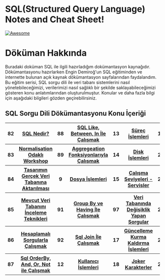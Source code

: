 # SQL(Structured Query Language) Notes and Cheat Sheet! 
[![Awesome](https://cdn.rawgit.com/sindresorhus/awesome/d7305f38d29fed78fa85652e3a63e154dd8e8829/media/badge.svg)](https://github.com/sindresorhus/awesome) <a name="awesome-frontend-resources"></a>

# Döküman Hakkında

<p>
Buradaki doküman SQL ile ilgili hazırladığım dokümantasyon kaynağıdır. Dökümantasyonu hazırlarken Engin Demiroğ'un SQL eğitiminden ve internette bulunan açık kaynak dökümantasyon sayfalarından faydalandım. Bu eğitim serisi, SQL sorgu dili ile veri tabanı sistemlerini nasıl yönetebileceğimizi, verilerimizi nasıl sağlıklı bir şekilde saklayabileceğimizi gösteren konu anlatımlarından oluşturulmuştur. Konular ve daha fazla bilgi için aşağıdaki bilgileri gözden geçirebilirsiniz.
</p>

## SQL Sorgu Dili Dökümantasyonu Konu İçeriği

<table class="table table-striped">

  <tbody>
    <tr>
      <th scope="row">82</th>
      <th scope="row"><a href="https://github.com/berkeJr/sql-operations-notes/blob/master/documentations/82.sql-intro.md" >SQL Nedir?</a></th>
      <th scope="row">88</th>
      <th scope="row"><a href="https://github.com/berkeJr/sql-operations-notes/blob/master/documentations/88.like-between-in.md" >SQL Like, Between, In İle Çalışmak</a></th>
	  <th scope="row">13</th>
	  <th scope="row"><a href="https://github.com/taylanbildik/Linux_Dersleri/tree/master/dok%C3%BCmantasyonlar/s%C3%BCre%C3%A7_i%C5%9Flemleri.md#s%C3%BCre%C3%A7lerprocess" >Süreç İşlemleri</a></th>
	  <th scope="row">19</th>
	  <th scope="row"><a href="https://github.com/taylanbildik/Linux_Dersleri/tree/master/dok%C3%BCmantasyonlar/a%C4%9F_komutlar%C4%B1.md#a%C4%9Fnetwork-komutlar%C4%B1" >Ağ Komutları</a></th>
    </tr>
    <tr>
      <th scope="row">83</th>
      <th scope="row"><a href="https://github.com/berkeJr/sql-operations-notes/blob/master/documentations/83.normalisation-odakli-workshop.md" >Normalisation Odaklı Workshop</a></th>
      <th scope="row">89</th>
      <th scope="row"><a href="https://github.com/berkeJr/sql-operations-notes/blob/master/documentations/89.aggregeation-functions.md" >Aggregeation Fonksiyonlarıyla Çalışmak</a></th>
	  <th scope="row">14</th>
	  <th scope="row"><a href="https://github.com/taylanbildik/Linux_Dersleri/tree/master/dok%C3%BCmantasyonlar/disk_i%C5%9Flemleri.md#disk-%C4%B0%C5%9Flemleri" >Disk İşlemleri</a></th>
	  <th scope="row">20</th>
	  <th scope="row"><a href="https://github.com/taylanbildik/Linux_Dersleri/tree/master/dok%C3%BCmantasyonlar/vim_edit%C3%B6r%C3%BC.md#vim-edit%C3%B6r%C3%BC" >Vim Editörü</a></th>
    </tr>
    <tr>
      <th scope="row">84</th>
	  <th scope="row"><a href="https://github.com/berkeJr/sql-operations-notes/blob/master/documentations/84.tasarim-into-db.md" >Tasarımın Gerçek Veri Tabanına Aktarılması</a></th>
	  <th scope="row">9</th>
      <th scope="row"><a href="https://github.com/taylanbildik/Linux_Dersleri/tree/master/dok%C3%BCmantasyonlar/dosya_i%C5%9Flemleri.md#dosya-%C4%B0%C5%9Flemleri" >Dosya İşlemleri</a></th>
	  <th scope="row">15</th>
	  <th scope="row"><a href="https://github.com/taylanbildik/Linux_Dersleri/tree/master/dok%C3%BCmantasyonlar/%C3%A7al%C4%B1%C5%9Fma_seviyeleri-servisler.md#%C3%87al%C4%B1%C5%9Fma-seviyelerirunlevels" >Çalışma Seviyeleri - Servisler</a></th>
	  <th scope="row">21</th>
	  <th scope="row"><a href="https://github.com/taylanbildik/Linux_Dersleri/tree/master/dok%C3%BCmantasyonlar/konsoldan_dosya_indirmek.md#konsol-%C3%9Czerinden-dosya-%C4%B0ndirmek" >Dosya İndirmek</a></th>
    </tr>
    </tr>
	  <tr>
      <th scope="row">85</th>
	  <th scope="row"><a href="https://github.com/berkeJr/sql-operations-notes/blob/master/documentations/85.mevcut-db-inceleme.md" >Mevcut Veri Tabanını İnceleme Teknikleri</a></th>
	  <th scope="row">91</th>
	  <th scope="row"><a href="https://github.com/berkeJr/sql-operations-notes/blob/master/documentations/91.groupby-having.md" >Group By ve Having İle Çalışmak</a></th>
	  <th scope="row">97</th>
	  <th scope="row"><a href="https://github.com/berkeJr/sql-operations-notes/blob/master/documentations/97.db-queries.md" >Veri Tabanında Değişiklik Yapan Sorgular</a></th>
	  <th scope="row">22</th>
	  <th scope="row"><a href="https://github.com/taylanbildik/Linux_Dersleri/tree/master/dok%C3%BCmantasyonlar/zamanlam%C4%B1%C5%9F_g%C3%B6revler.md#zamanlanm%C4%B1%C5%9F-g%C3%B6revler" >Zamanlanmış Görevler</a></th>
    </tr>
	  <tr>
      <th scope="row">86</th>
	  <th scope="row"><a href="https://github.com/berkeJr/sql-operations-notes/blob/master/documentations/86.hesaplamali-sorgular.md" >Hesaplamalı Sorgularla Çalışmak</a></th>
	  <th scope="row">92</th>
	  <th scope="row"><a href="https://github.com/berkeJr/sql-operations-notes/blob/master/documentations/92.sql-join.md" >Sql Join İle Çalışmak</a></th>  
	  <th scope="row">17</th>
	  <th scope="row"><a href="https://github.com/taylanbildik/Linux_Dersleri/tree/master/dok%C3%BCmantasyonlar/kurma-kald%C4%B1rma-g%C3%BCncelleme_i%C5%9Flemleri.md#kurma-kald%C4%B1rma-g%C3%BCncelleme-%C4%B0%C5%9Flemleri" >Güncelleme Kurma Kaldırma İşlemleri</a></th>
	  <th scope="row">23</th>
	  <th scope="row"><a href="https://github.com/taylanbildik/Linux_Dersleri/tree/master/dok%C3%BCmantasyonlar/log_kay%C4%B1tlar%C4%B1.md#log-kay%C4%B1tlar%C4%B1" >Log Dosyaları</a></th>
    </tr>
	  <tr>
      <th scope="row">87</th>
	  <th scope="row"><a href="https://github.com/berkeJr/sql-operations-notes/blob/master/documentations/87.orderby-and-or-not.md" >Sql OrderBy, And, Or, Not ile Çalışmak</a></th>
	  <th scope="row">12</th>
	  <th scope="row"><a href="https://github.com/taylanbildik/Linux_Dersleri/tree/master/dok%C3%BCmantasyonlar/kullan%C4%B1c%C4%B1_i%C5%9Flemleri.md#kullan%C4%B1c%C4%B1-%C4%B0%C5%9Flemleri" >Kullanıcı İşlemleri</a></th>
	  <th scope="row">18</th>
	  <th scope="row"><a href="https://github.com/taylanbildik/Linux_Dersleri/tree/master/dok%C3%BCmantasyonlar/joker_karakterler%28wildcards%29.md#joker-karakterlerwildcards" >Joker Karakterler</a></th>
	  <th scope="row">24</th>
	  <th scope="row"><a href="https://github.com/taylanbildik/Linux_Dersleri/blob/master/dok%C3%BCmantasyonlar/sistem-gorunumunu-ozellestirmek.md#linux-aray%C3%BCz%C3%BCn%C3%BC-%C3%B6zelle%C5%9Ftirmek" >Linux Arayüzünü Özelleştirmek</a></th>
    </tr>
  </tbody>
</table>



